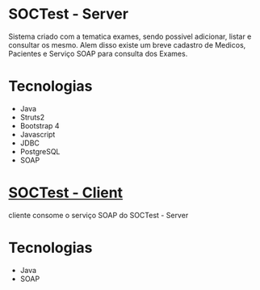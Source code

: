 # SOCTest - Server

Sistema criado com a tematica exames, sendo possivel adicionar, listar e consultar os mesmo. Alem disso existe um breve cadastro de Medicos, Pacientes e Serviço SOAP para consulta dos Exames.

# Tecnologias
<ul>
  <li>Java</li>
  <li>Struts2</li>
  <li>Bootstrap 4</li>
  <li>Javascript</li>
  <li>JDBC</li>
  <li>PostgreSQL</li>
  <li>SOAP</li>
</ul>


# <a href="https://github.com/denisbenjamim/soctest-client" target="_blank">SOCTest - Client</a>
cliente consome o serviço SOAP do SOCTest - Server

# Tecnologias
<ul>
  <li>Java</li>
  <li>SOAP</li>
</ul>
